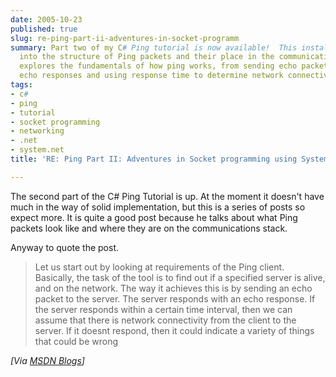 ```yaml
---
date: 2005-10-23
published: true
slug: re-ping-part-ii-adventures-in-socket-programm
summary: Part two of my C# Ping tutorial is now available!  This installment dives
  into the structure of Ping packets and their place in the communication stack.  It
  explores the fundamentals of how ping works, from sending echo packets to receiving
  echo responses and using response time to determine network connectivity.
tags:
- c#
- ping
- tutorial
- socket programming
- networking
- .net
- system.net
title: 'RE: Ping Part II: Adventures in Socket programming using System.Net'

---
```

The second part of the C# Ping Tutorial is up.  At the moment it doesn't have much in the way of solid implementation, but this is a series of posts so expect more.  It is quite a good post because he talks about what Ping packets look like and where they are on the communications stack.<p />Anyway to quote the post.<blockquote class="posterous_medium_quote">Let us start out by looking at requirements of the Ping client. Basically, the task of the tool is to find out if a specified server is alive, and on the network. The way it achieves this is by sending an echo packet to the server. The server responds with an echo response. If the server responds within a certain time interval, then we can assume that there is network connectivity from the client to the server. If it doesnt respond, then it could indicate a variety of things that could be wrong</blockquote><i>[Via [MSDN Blogs](http://blogs.msdn.com/feroze_daud/archive/2005/10/23/483976.aspx)]</i><p />

